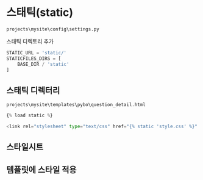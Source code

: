 # 스태틱(static)


`projects\mysite\config\settings.py`

스태틱 디렉토리 추가 

``` python 
STATIC_URL = 'static/'
STATICFILES_DIRS = [
    BASE_DIR / 'static'
]
```

## 스태틱 디렉터리


`projects\mysite\templates\pybo\question_detail.html`


``` python 
{% load static %}

<link rel="stylesheet" type="text/css" href="{% static 'style.css' %}" />

```


## 스타일시트

## 템플릿에 스타일 적용